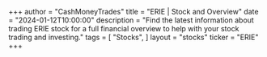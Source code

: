 +++
author = "CashMoneyTrades"
title = "ERIE | Stock and Overview"
date = "2024-01-12T10:00:00"
description = "Find the latest information about trading ERIE stock for a full financial overview to help with your stock trading and investing."
tags = [
"Stocks",
]
layout = "stocks"
ticker = "ERIE"
+++
        


    
        